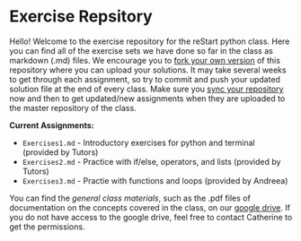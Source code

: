 # Exercise Repsitory

Hello! Welcome to the exercise repository for the reStart python class. Here you can find all of the exercise sets we have done so far in the class as markdown (.md) files. We encourage you to [fork your own version](https://help.github.com/articles/fork-a-repo/) of this repository where you can upload your solutions. It may take several weeks to get through each assignment, so try to commit and push your updated solution file at the end of every class. Make sure you [sync your repository](https://help.github.com/articles/syncing-a-fork/) now and then to get updated/new assignments when they are uploaded to the master repository of the class. 

**Current Assignments:**
* `Exercises1.md` - Introductory exercises for python and terminal (provided by Tutors)
* `Exercises2.md` - Practice with if/else, operators, and lists (provided by Tutors)
* `Exercises3.md` - Practie with functions and loops (provided by Andreea)


You can find the *general class materials*, such as the .pdf files of documentation on the concepts covered in the class, on our [google drive](https://drive.google.com/drive/folders/1souxt-QXGAOexV6pa7DiKieTgnnsT1vw). If you do not have access to the google drive, feel free to contact Catherine to get the permissions.
